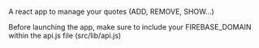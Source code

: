 A react app to manage your quotes (ADD, REMOVE, SHOW...)

Before launching the app, make sure to include your FIREBASE_DOMAIN within the api.js file (src/lib/api.js)
